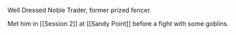 Well Dressed Noble Trader, former prized fencer.

Met him in [[Session 2]] at [[Sandy Point]] before a fight with some goblins.